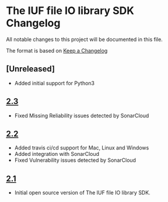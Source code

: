 # The IUF file IO library SDK Changelog

All notable changes to this project will be documented in this file.


The format is based on [Keep a Changelog](http://keepachangelog.com/en/1.0.0/)

## [Unreleased]

- Added initial support for Python3


## [2.3]

- Fixed Missing Reliability issues detected by SonarCloud

## [2.2]

- Added travis ci/cd support for Mac, Linux and Windows
- Added integration with SonarCloud
- Fixed Vulnerability issues detected by SonarCloud

## [2.1]

- Initial open source version of The IUF file IO library SDK.

[2.1]: https://github.com/philips-software/ius-libiuf/releases/tag/2.1
[2.2]: https://github.com/philips-software/ius-libiuf/releases/tag/2.2
[2.3]: https://github.com/philips-software/ius-libiuf/releases/tag/2.3
